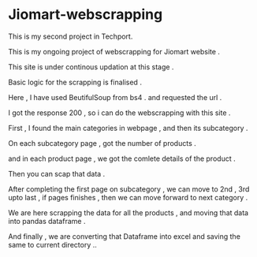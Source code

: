 # Jiomart-webscrapping
This is my second project in Techport.

This is my ongoing project of webscrapping for Jiomart website .

This site is under continous updation at this stage  .

Basic logic for the scrapping is finalised .

Here , I have used BeutifulSoup from bs4 . and requested the url .

I got the response 200 , so i can do the webscrapping with this site .

First , I found the main categories in webpage , and then its subcategory .

On each subcategory page , got the number of products .

and in each product page , we got the comlete details of the product .

Then you can scap that data .

After completing the first page on subcategory , we can move to 2nd , 3rd upto last , if pages finishes , then we can move forward to next category .

We are here scrapping the data for all the products , and moving that data into pandas dataframe .

And finally , we are converting that Dataframe into excel and saving the same to current directory ..

